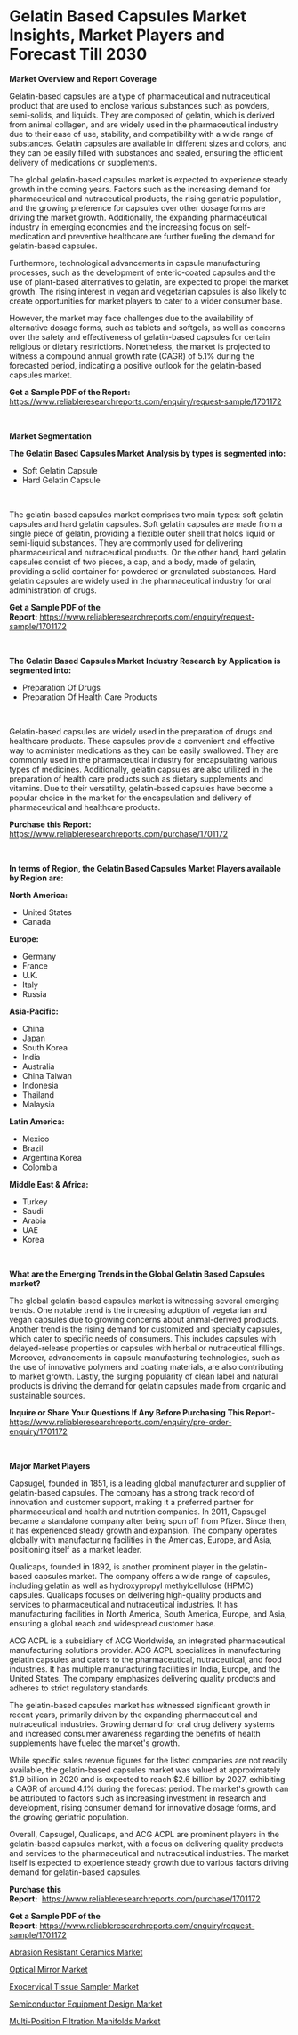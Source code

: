<p><h1>Gelatin Based Capsules Market Insights, Market Players and Forecast Till 2030</h1></p><p><strong>Market Overview and Report Coverage</strong></p>
<p><p>Gelatin-based capsules are a type of pharmaceutical and nutraceutical product that are used to enclose various substances such as powders, semi-solids, and liquids. They are composed of gelatin, which is derived from animal collagen, and are widely used in the pharmaceutical industry due to their ease of use, stability, and compatibility with a wide range of substances. Gelatin capsules are available in different sizes and colors, and they can be easily filled with substances and sealed, ensuring the efficient delivery of medications or supplements.</p><p>The global gelatin-based capsules market is expected to experience steady growth in the coming years. Factors such as the increasing demand for pharmaceutical and nutraceutical products, the rising geriatric population, and the growing preference for capsules over other dosage forms are driving the market growth. Additionally, the expanding pharmaceutical industry in emerging economies and the increasing focus on self-medication and preventive healthcare are further fueling the demand for gelatin-based capsules.</p><p>Furthermore, technological advancements in capsule manufacturing processes, such as the development of enteric-coated capsules and the use of plant-based alternatives to gelatin, are expected to propel the market growth. The rising interest in vegan and vegetarian capsules is also likely to create opportunities for market players to cater to a wider consumer base.</p><p>However, the market may face challenges due to the availability of alternative dosage forms, such as tablets and softgels, as well as concerns over the safety and effectiveness of gelatin-based capsules for certain religious or dietary restrictions. Nonetheless, the market is projected to witness a compound annual growth rate (CAGR) of 5.1% during the forecasted period, indicating a positive outlook for the gelatin-based capsules market.</p></p>
<p><strong>Get a Sample PDF of the Report:</strong> <a href="https://www.reliableresearchreports.com/enquiry/request-sample/1701172">https://www.reliableresearchreports.com/enquiry/request-sample/1701172</a></p>
<p>&nbsp;</p>
<p><strong>Market Segmentation</strong></p>
<p><strong>The Gelatin Based Capsules Market Analysis by types is segmented into:</strong></p>
<p><ul><li>Soft Gelatin Capsule</li><li>Hard Gelatin Capsule</li></ul></p>
<p>&nbsp;</p>
<p><p>The gelatin-based capsules market comprises two main types: soft gelatin capsules and hard gelatin capsules. Soft gelatin capsules are made from a single piece of gelatin, providing a flexible outer shell that holds liquid or semi-liquid substances. They are commonly used for delivering pharmaceutical and nutraceutical products. On the other hand, hard gelatin capsules consist of two pieces, a cap, and a body, made of gelatin, providing a solid container for powdered or granulated substances. Hard gelatin capsules are widely used in the pharmaceutical industry for oral administration of drugs.</p></p>
<p><strong>Get a Sample PDF of the Report:</strong>&nbsp;<a href="https://www.reliableresearchreports.com/enquiry/request-sample/1701172">https://www.reliableresearchreports.com/enquiry/request-sample/1701172</a></p>
<p>&nbsp;</p>
<p><strong>The Gelatin Based Capsules Market Industry Research by Application is segmented into:</strong></p>
<p><ul><li>Preparation Of Drugs</li><li>Preparation Of Health Care Products</li></ul></p>
<p>&nbsp;</p>
<p><p>Gelatin-based capsules are widely used in the preparation of drugs and healthcare products. These capsules provide a convenient and effective way to administer medications as they can be easily swallowed. They are commonly used in the pharmaceutical industry for encapsulating various types of medicines. Additionally, gelatin capsules are also utilized in the preparation of health care products such as dietary supplements and vitamins. Due to their versatility, gelatin-based capsules have become a popular choice in the market for the encapsulation and delivery of pharmaceutical and healthcare products.</p></p>
<p><strong>Purchase this Report:</strong>&nbsp; <a href="https://www.reliableresearchreports.com/purchase/1701172">https://www.reliableresearchreports.com/purchase/1701172</a></p>
<p>&nbsp;</p>
<p><strong>In terms of Region, the Gelatin Based Capsules Market Players available by Region are:</strong></p>
<p>
    <p> <strong> North America: </strong>
        <ul>
            <li>United States</li>
            <li>Canada</li>
        </ul>
        </p> 
    <p> <strong> Europe: </strong>
        <ul>
            <li>Germany</li>
            <li>France</li>
            <li>U.K.</li>
            <li>Italy</li>
            <li>Russia</li>
        </ul>
        </p> 
    <p> <strong> Asia-Pacific: </strong>
        <ul>
            <li>China</li>
            <li>Japan</li>
            <li>South Korea</li>
            <li>India</li>
            <li>Australia</li>
            <li>China Taiwan</li>
            <li>Indonesia</li>
            <li>Thailand</li>
            <li>Malaysia</li>
        </ul>
        </p> 
    <p> <strong> Latin America: </strong>
        <ul>
            <li>Mexico</li>
            <li>Brazil</li>
            <li>Argentina Korea</li>
            <li>Colombia</li>
        </ul>
        </p> 
    <p> <strong> Middle East & Africa: </strong>
        <ul>
            <li>Turkey</li>
            <li>Saudi</li>
            <li>Arabia</li>
            <li>UAE</li>
            <li>Korea</li>
        </ul>
    </p>
    </p>
<p>&nbsp;</p>
<p><strong>What are the Emerging Trends in the Global Gelatin Based Capsules market?</strong></p>
<p><p>The global gelatin-based capsules market is witnessing several emerging trends. One notable trend is the increasing adoption of vegetarian and vegan capsules due to growing concerns about animal-derived products. Another trend is the rising demand for customized and specialty capsules, which cater to specific needs of consumers. This includes capsules with delayed-release properties or capsules with herbal or nutraceutical fillings. Moreover, advancements in capsule manufacturing technologies, such as the use of innovative polymers and coating materials, are also contributing to market growth. Lastly, the surging popularity of clean label and natural products is driving the demand for gelatin capsules made from organic and sustainable sources.</p></p>
<p><strong>Inquire or Share Your Questions If Any Before Purchasing This Report</strong>- <a href="https://www.reliableresearchreports.com/enquiry/pre-order-enquiry/1701172">https://www.reliableresearchreports.com/enquiry/pre-order-enquiry/1701172</a></p>
<p>&nbsp;</p>
<p><strong>Major Market Players</strong></p>
<p><p>Capsugel, founded in 1851, is a leading global manufacturer and supplier of gelatin-based capsules. The company has a strong track record of innovation and customer support, making it a preferred partner for pharmaceutical and health and nutrition companies. In 2011, Capsugel became a standalone company after being spun off from Pfizer. Since then, it has experienced steady growth and expansion. The company operates globally with manufacturing facilities in the Americas, Europe, and Asia, positioning itself as a market leader.</p><p>Qualicaps, founded in 1892, is another prominent player in the gelatin-based capsules market. The company offers a wide range of capsules, including gelatin as well as hydroxypropyl methylcellulose (HPMC) capsules. Qualicaps focuses on delivering high-quality products and services to pharmaceutical and nutraceutical industries. It has manufacturing facilities in North America, South America, Europe, and Asia, ensuring a global reach and widespread customer base.</p><p>ACG ACPL is a subsidiary of ACG Worldwide, an integrated pharmaceutical manufacturing solutions provider. ACG ACPL specializes in manufacturing gelatin capsules and caters to the pharmaceutical, nutraceutical, and food industries. It has multiple manufacturing facilities in India, Europe, and the United States. The company emphasizes delivering quality products and adheres to strict regulatory standards.</p><p>The gelatin-based capsules market has witnessed significant growth in recent years, primarily driven by the expanding pharmaceutical and nutraceutical industries. Growing demand for oral drug delivery systems and increased consumer awareness regarding the benefits of health supplements have fueled the market's growth.</p><p>While specific sales revenue figures for the listed companies are not readily available, the gelatin-based capsules market was valued at approximately $1.9 billion in 2020 and is expected to reach $2.6 billion by 2027, exhibiting a CAGR of around 4.1% during the forecast period. The market's growth can be attributed to factors such as increasing investment in research and development, rising consumer demand for innovative dosage forms, and the growing geriatric population.</p><p>Overall, Capsugel, Qualicaps, and ACG ACPL are prominent players in the gelatin-based capsules market, with a focus on delivering quality products and services to the pharmaceutical and nutraceutical industries. The market itself is expected to experience steady growth due to various factors driving demand for gelatin-based capsules.</p></p>
<p><strong>Purchase this Report:</strong>&nbsp;&nbsp;<a href="https://www.reliableresearchreports.com/purchase/1701172">https://www.reliableresearchreports.com/purchase/1701172</a></p>
<p></p>
<p><strong>Get a Sample PDF of the Report:</strong>&nbsp;<a href="https://www.reliableresearchreports.com/enquiry/request-sample/1701172">https://www.reliableresearchreports.com/enquiry/request-sample/1701172</a></p>
<p><p><a href="https://www.linkedin.com/pulse/abrasion-resistant-ceramics-market-size-2023-2030-global-ojvme/">Abrasion Resistant Ceramics Market</a></p><p><a href="https://www.linkedin.com/pulse/optical-mirror-market-research-report-unlocks-analysis-0v8oe/">Optical Mirror Market</a></p><p><a href="https://medium.com/@elwyncarter2023/exocervical-tissue-sampler-market-the-key-to-successful-business-strategy-forecast-till-2030-564da3547096">Exocervical Tissue Sampler Market</a></p><p><a href="https://github.com/dringals/Market-Research-Report-List-1/blob/main/semiconductor-equipment-design-market.md">Semiconductor Equipment Design Market</a></p><p><a href="https://medium.com/@vivianejast/multi-position-filtration-manifolds-market-report-reveals-the-latest-trends-and-growth-17c0361368c8">Multi-Position Filtration Manifolds Market</a></p></p>